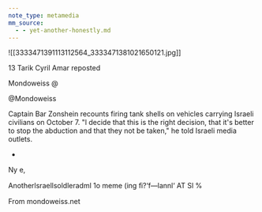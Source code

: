 ```yaml
---
note_type: metamedia
mm_source:
  - - yet-another-honestly.md
---
```


![[3333471391113112564_3333471381021650121.jpg]]

13 Tarik Cyril Amar reposted

Mondoweiss @

@Mondoweiss

Captain Bar Zonshein recounts firing tank shells
on vehicles carrying Israeli civilians on October
7. "l decide that this is the right decision, that it's
better to stop the abduction and that they not
be taken," he told Israeli media outlets.

-

Ny e,

Anotherlsraellsoldleradml 1o meme (ing ﬁ?‘f—lannl‘
AT Sl %

From mondoweiss.net

